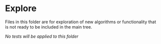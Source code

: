 # Explore

Files in this folder are for exploration of new algorithms or functionality that is not ready to be included in the main tree.

_No tests will be applied to this folder_
